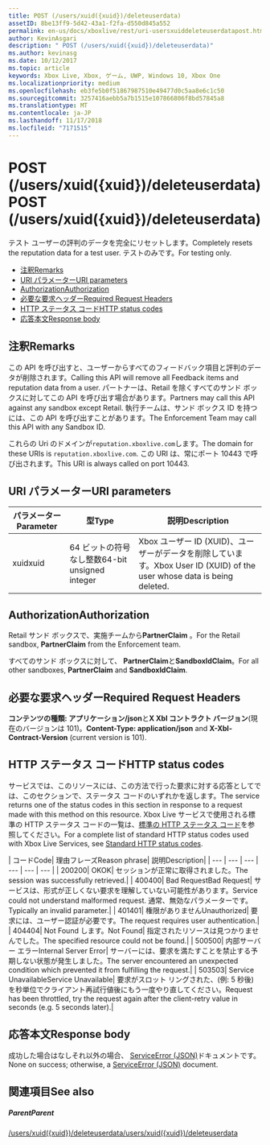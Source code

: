 ```yaml
---
title: POST (/users/xuid({xuid})/deleteuserdata)
assetID: 8be13ff9-5d42-43a1-f2fa-d550d845a552
permalink: en-us/docs/xboxlive/rest/uri-usersxuiddeleteuserdatapost.html
author: KevinAsgari
description: " POST (/users/xuid({xuid})/deleteuserdata)"
ms.author: kevinasg
ms.date: 10/12/2017
ms.topic: article
keywords: Xbox Live, Xbox, ゲーム, UWP, Windows 10, Xbox One
ms.localizationpriority: medium
ms.openlocfilehash: eb3fe5b0f51867987510e49477d0c5aa8e6c1c50
ms.sourcegitcommit: 3257416aebb5a7b1515e107866806f8bd57845a8
ms.translationtype: MT
ms.contentlocale: ja-JP
ms.lasthandoff: 11/17/2018
ms.locfileid: "7171515"
---
```

# <a name="post-usersxuidxuiddeleteuserdata"></a><span data-ttu-id="576f5-104">POST (/users/xuid({xuid})/deleteuserdata)</span><span class="sxs-lookup"><span data-stu-id="576f5-104">POST (/users/xuid({xuid})/deleteuserdata)</span></span>
<span data-ttu-id="576f5-105">テスト ユーザーの評判のデータを完全にリセットします。</span><span class="sxs-lookup"><span data-stu-id="576f5-105">Completely resets the reputation data for a test user.</span></span> <span data-ttu-id="576f5-106">テストのみです。</span><span class="sxs-lookup"><span data-stu-id="576f5-106">For testing only.</span></span>

  * [<span data-ttu-id="576f5-107">注釈</span><span class="sxs-lookup"><span data-stu-id="576f5-107">Remarks</span></span>](#ID4EQ)
  * [<span data-ttu-id="576f5-108">URI パラメーター</span><span class="sxs-lookup"><span data-stu-id="576f5-108">URI parameters</span></span>](#ID4E5)
  * [<span data-ttu-id="576f5-109">Authorization</span><span class="sxs-lookup"><span data-stu-id="576f5-109">Authorization</span></span>](#ID4EJB)
  * [<span data-ttu-id="576f5-110">必要な要求ヘッダー</span><span class="sxs-lookup"><span data-stu-id="576f5-110">Required Request Headers</span></span>](#ID4E3B)
  * [<span data-ttu-id="576f5-111">HTTP ステータス コード</span><span class="sxs-lookup"><span data-stu-id="576f5-111">HTTP status codes</span></span>](#ID4EHC)
  * [<span data-ttu-id="576f5-112">応答本文</span><span class="sxs-lookup"><span data-stu-id="576f5-112">Response body</span></span>](#ID4EJF)

<a id="ID4EQ"></a>


## <a name="remarks"></a><span data-ttu-id="576f5-113">注釈</span><span class="sxs-lookup"><span data-stu-id="576f5-113">Remarks</span></span>

<span data-ttu-id="576f5-114">この API を呼び出すと、ユーザーからすべてのフィードバック項目と評判のデータが削除されます。</span><span class="sxs-lookup"><span data-stu-id="576f5-114">Calling this API will remove all Feedback items and reputation data from a user.</span></span> <span data-ttu-id="576f5-115">パートナーは、Retail を除くすべてのサンド ボックスに対してこの API を呼び出す場合があります。</span><span class="sxs-lookup"><span data-stu-id="576f5-115">Partners may call this API against any sandbox except Retail.</span></span> <span data-ttu-id="576f5-116">執行チームは、サンド ボックス ID を持つには、この API を呼び出すことがあります。</span><span class="sxs-lookup"><span data-stu-id="576f5-116">The Enforcement Team may call this API with any Sandbox ID.</span></span>

<span data-ttu-id="576f5-117">これらの Uri のドメインが`reputation.xboxlive.com`します。</span><span class="sxs-lookup"><span data-stu-id="576f5-117">The domain for these URIs is `reputation.xboxlive.com`.</span></span> <span data-ttu-id="576f5-118">この URI は、常にポート 10443 で呼び出されます。</span><span class="sxs-lookup"><span data-stu-id="576f5-118">This URI is always called on port 10443.</span></span>

<a id="ID4E5"></a>


## <a name="uri-parameters"></a><span data-ttu-id="576f5-119">URI パラメーター</span><span class="sxs-lookup"><span data-stu-id="576f5-119">URI parameters</span></span>

| <span data-ttu-id="576f5-120">パラメーター</span><span class="sxs-lookup"><span data-stu-id="576f5-120">Parameter</span></span>| <span data-ttu-id="576f5-121">型</span><span class="sxs-lookup"><span data-stu-id="576f5-121">Type</span></span>| <span data-ttu-id="576f5-122">説明</span><span class="sxs-lookup"><span data-stu-id="576f5-122">Description</span></span>|
| --- | --- | --- |
| <span data-ttu-id="576f5-123">xuid</span><span class="sxs-lookup"><span data-stu-id="576f5-123">xuid</span></span>| <span data-ttu-id="576f5-124">64 ビットの符号なし整数</span><span class="sxs-lookup"><span data-stu-id="576f5-124">64-bit unsigned integer</span></span>| <span data-ttu-id="576f5-125">Xbox ユーザー ID (XUID)、ユーザーがデータを削除しています。</span><span class="sxs-lookup"><span data-stu-id="576f5-125">Xbox User ID (XUID) of the user whose data is being deleted.</span></span>|

<a id="ID4EJB"></a>


## <a name="authorization"></a><span data-ttu-id="576f5-126">Authorization</span><span class="sxs-lookup"><span data-stu-id="576f5-126">Authorization</span></span>

<span data-ttu-id="576f5-127">Retail サンド ボックスで、実施チームから**PartnerClaim** 。</span><span class="sxs-lookup"><span data-stu-id="576f5-127">For the Retail sandbox, **PartnerClaim** from the Enforcement team.</span></span>

<span data-ttu-id="576f5-128">すべてのサンド ボックスに対して、 **PartnerClaim**と**SandboxIdClaim**。</span><span class="sxs-lookup"><span data-stu-id="576f5-128">For all other sandboxes, **PartnerClaim** and **SandboxIdClaim**.</span></span>

<a id="ID4E3B"></a>


## <a name="required-request-headers"></a><span data-ttu-id="576f5-129">必要な要求ヘッダー</span><span class="sxs-lookup"><span data-stu-id="576f5-129">Required Request Headers</span></span>

<span data-ttu-id="576f5-130">**コンテンツの種類: アプリケーション/json**と**X Xbl コントラクト バージョン**(現在のバージョンは 101)。</span><span class="sxs-lookup"><span data-stu-id="576f5-130">**Content-Type: application/json** and **X-Xbl-Contract-Version** (current version is 101).</span></span>

<a id="ID4EHC"></a>


## <a name="http-status-codes"></a><span data-ttu-id="576f5-131">HTTP ステータス コード</span><span class="sxs-lookup"><span data-stu-id="576f5-131">HTTP status codes</span></span>

<span data-ttu-id="576f5-132">サービスでは、このリソースには、この方法で行った要求に対する応答としてでは、このセクションで、ステータス コードのいずれかを返します。</span><span class="sxs-lookup"><span data-stu-id="576f5-132">The service returns one of the status codes in this section in response to a request made with this method on this resource.</span></span> <span data-ttu-id="576f5-133">Xbox Live サービスで使用される標準の HTTP ステータス コードの一覧は、[標準の HTTP ステータス コード](../../additional/httpstatuscodes.md)を参照してください。</span><span class="sxs-lookup"><span data-stu-id="576f5-133">For a complete list of standard HTTP status codes used with Xbox Live Services, see [Standard HTTP status codes](../../additional/httpstatuscodes.md).</span></span>

| <span data-ttu-id="576f5-134">コード</span><span class="sxs-lookup"><span data-stu-id="576f5-134">Code</span></span>| <span data-ttu-id="576f5-135">理由フレーズ</span><span class="sxs-lookup"><span data-stu-id="576f5-135">Reason phrase</span></span>| <span data-ttu-id="576f5-136">説明</span><span class="sxs-lookup"><span data-stu-id="576f5-136">Description</span></span>|
| --- | --- | --- | --- | --- | --- |
| <span data-ttu-id="576f5-137">200</span><span class="sxs-lookup"><span data-stu-id="576f5-137">200</span></span>| <span data-ttu-id="576f5-138">OK</span><span class="sxs-lookup"><span data-stu-id="576f5-138">OK</span></span>| <span data-ttu-id="576f5-139">セッションが正常に取得されました。</span><span class="sxs-lookup"><span data-stu-id="576f5-139">The session was successfully retrieved.</span></span>|
| <span data-ttu-id="576f5-140">400</span><span class="sxs-lookup"><span data-stu-id="576f5-140">400</span></span>| <span data-ttu-id="576f5-141">Bad Request</span><span class="sxs-lookup"><span data-stu-id="576f5-141">Bad Request</span></span>| <span data-ttu-id="576f5-142">サービスは、形式が正しくない要求を理解していない可能性があります。</span><span class="sxs-lookup"><span data-stu-id="576f5-142">Service could not understand malformed request.</span></span> <span data-ttu-id="576f5-143">通常、無効なパラメーターです。</span><span class="sxs-lookup"><span data-stu-id="576f5-143">Typically an invalid parameter.</span></span>|
| <span data-ttu-id="576f5-144">401</span><span class="sxs-lookup"><span data-stu-id="576f5-144">401</span></span>| <span data-ttu-id="576f5-145">権限がありません</span><span class="sxs-lookup"><span data-stu-id="576f5-145">Unauthorized</span></span>| <span data-ttu-id="576f5-146">要求には、ユーザー認証が必要です。</span><span class="sxs-lookup"><span data-stu-id="576f5-146">The request requires user authentication.</span></span>|
| <span data-ttu-id="576f5-147">404</span><span class="sxs-lookup"><span data-stu-id="576f5-147">404</span></span>| <span data-ttu-id="576f5-148">Not Found します。</span><span class="sxs-lookup"><span data-stu-id="576f5-148">Not Found</span></span>| <span data-ttu-id="576f5-149">指定されたリソースは見つかりませんでした。</span><span class="sxs-lookup"><span data-stu-id="576f5-149">The specified resource could not be found.</span></span>|
| <span data-ttu-id="576f5-150">500</span><span class="sxs-lookup"><span data-stu-id="576f5-150">500</span></span>| <span data-ttu-id="576f5-151">内部サーバー エラー</span><span class="sxs-lookup"><span data-stu-id="576f5-151">Internal Server Error</span></span>| <span data-ttu-id="576f5-152">サーバーには、要求を満たすことを禁止する予期しない状態が発生しました。</span><span class="sxs-lookup"><span data-stu-id="576f5-152">The server encountered an unexpected condition which prevented it from fulfilling the request.</span></span>|
| <span data-ttu-id="576f5-153">503</span><span class="sxs-lookup"><span data-stu-id="576f5-153">503</span></span>| <span data-ttu-id="576f5-154">Service Unavailable</span><span class="sxs-lookup"><span data-stu-id="576f5-154">Service Unavailable</span></span>| <span data-ttu-id="576f5-155">要求がスロット リングされた、(例: 5 秒後) を秒単位でクライアント再試行値後にもう一度やり直してください。</span><span class="sxs-lookup"><span data-stu-id="576f5-155">Request has been throttled, try the request again after the client-retry value in seconds (e.g. 5 seconds later).</span></span>|

<a id="ID4EJF"></a>


## <a name="response-body"></a><span data-ttu-id="576f5-156">応答本文</span><span class="sxs-lookup"><span data-stu-id="576f5-156">Response body</span></span>

<span data-ttu-id="576f5-157">成功した場合はなしそれ以外の場合、 [ServiceError (JSON)](../../json/json-serviceerror.md)ドキュメントです。</span><span class="sxs-lookup"><span data-stu-id="576f5-157">None on success; otherwise, a [ServiceError (JSON)](../../json/json-serviceerror.md) document.</span></span>

<a id="ID4EWF"></a>


## <a name="see-also"></a><span data-ttu-id="576f5-158">関連項目</span><span class="sxs-lookup"><span data-stu-id="576f5-158">See also</span></span>

<a id="ID4EYF"></a>


##### <a name="parent"></a><span data-ttu-id="576f5-159">Parent</span><span class="sxs-lookup"><span data-stu-id="576f5-159">Parent</span></span>

[<span data-ttu-id="576f5-160">/users/xuid({xuid})/deleteuserdata</span><span class="sxs-lookup"><span data-stu-id="576f5-160">/users/xuid({xuid})/deleteuserdata</span></span>](uri-usersxuiddeleteuserdata.md)
